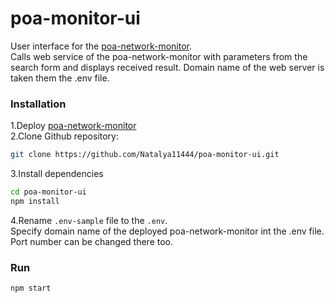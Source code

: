 # poa-monitor-ui

User interface for the <a href="https://github.com/Natalya11444/poa-network-monitor">poa-network-monitor</a>.<br>
Calls web service of the poa-network-monitor with parameters from the search form and displays received result.
Domain name of the web server is taken them the .env file.
<h3>Installation</h3>
1.Deploy <a href="https://github.com/Natalya11444/poa-network-monitor">poa-network-monitor</a> <br>
2.Clone Github repository:

```sh
git clone https://github.com/Natalya11444/poa-monitor-ui.git
```
3.Install dependencies 

```sh
cd poa-monitor-ui 
npm install
```
4.Rename <code>.env-sample</code> file to the <code>.env</code>. <br>
Specify domain name of the deployed poa-network-monitor int the .env file. Port number can be changed there too.
<h3>Run</h3>

```sh
npm start
```